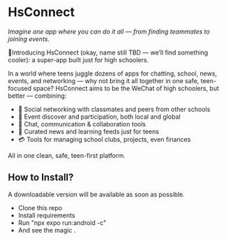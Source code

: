 # HsConnect
_Imagine one app where you can do it all — from finding teammates to joining events._

🎉Introducing HsConnect (okay, name still TBD — we’ll find something cooler): a super-app built just for high schoolers.

In a world where teens juggle dozens of apps for chatting, school, news, events, and networking — why not bring it all together in one safe, teen-focused space? HsConnect aims to be the WeChat of high schoolers, but better — combining:

- 👥 Social networking with classmates and peers from other schools
- 📆 Event discover and participation, both local and global
- 💬 Chat, communication & collaboration tools
- 📰 Curated news and learning feeds just for teens
- 💳 Tools for managing school clubs, projects, even finances

All in one clean, safe, teen-first platform.

## How to Install?
A downloadable version will be available as soon as possible.
- Clone this repo
- Install requirements
- Run "npx expo run:android -c"
- And see the magic
. 
